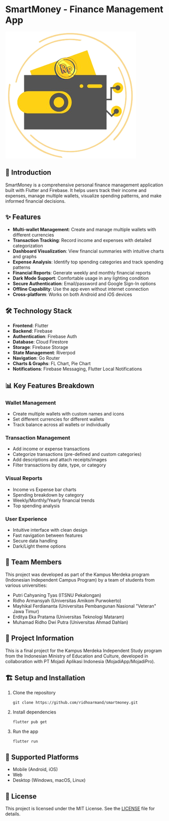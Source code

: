 # SmartMoney - Finance Management App
![SmartMoney Logo](assets/logo.png)

## 🚀 Introduction

SmartMoney is a comprehensive personal finance management application built with Flutter and Firebase. It helps users track their income and expenses, manage multiple wallets, visualize spending patterns, and make informed financial decisions.

## ✨ Features

- **Multi-wallet Management**: Create and manage multiple wallets with different currencies
- **Transaction Tracking**: Record income and expenses with detailed categorization
- **Dashboard Visualization**: View financial summaries with intuitive charts and graphs
- **Expense Analysis**: Identify top spending categories and track spending patterns
- **Financial Reports**: Generate weekly and monthly financial reports
- **Dark Mode Support**: Comfortable usage in any lighting condition
- **Secure Authentication**: Email/password and Google Sign-In options
- **Offline Capability**: Use the app even without internet connection
- **Cross-platform**: Works on both Android and iOS devices

## 🛠️ Technology Stack

- **Frontend**: Flutter
- **Backend**: Firebase
- **Authentication**: Firebase Auth
- **Database**: Cloud Firestore
- **Storage**: Firebase Storage
- **State Management**: Riverpod
- **Navigation**: Go Router
- **Charts & Graphs**: FL Chart, Pie Chart
- **Notifications**: Firebase Messaging, Flutter Local Notifications

## 📊 Key Features Breakdown

### Wallet Management

- Create multiple wallets with custom names and icons
- Set different currencies for different wallets
- Track balance across all wallets or individually

### Transaction Management

- Add income or expense transactions
- Categorize transactions (pre-defined and custom categories)
- Add descriptions and attach receipts/images
- Filter transactions by date, type, or category

### Visual Reports

- Income vs Expense bar charts
- Spending breakdown by category
- Weekly/Monthly/Yearly financial trends
- Top spending analysis

### User Experience

- Intuitive interface with clean design
- Fast navigation between features
- Secure data handling
- Dark/Light theme options

## 👥 Team Members

This project was developed as part of the Kampus Merdeka program (Indonesian Independent Campus Program) by a team of students from various universities:

- Putri Cahyaning Tyas (ITSNU Pekalongan)
- Ridho Armansyah (Universitas Amikom Purwokerto)
- Mayhikal Ferdiananta (Universitas Pembangunan Nasional "Veteran" Jawa Timur)
- Erditya Eka Pratama (Universitas Teknologi Mataram)
- Muhamad Ridho Dwi Putra (Universitas Ahmad Dahlan)

## 🔗 Project Information

This is a final project for the Kampus Merdeka Independent Study program from the Indonesian Ministry of Education and Culture, developed in collaboration with PT Mojadi Aplikasi Indonesia (MojadiApp/MojadiPro).

## 🏗️ Setup and Installation

1. Clone the repository

   ```
   git clone https://github.com/ridhoarmand/smartmoney.git
   ```

2. Install dependencies

   ```
   flutter pub get
   ```

3. Run the app
   ```
   flutter run
   ```

## 📱 Supported Platforms

- Mobile (Android, iOS)
- Web
- Desktop (Windows, macOS, Linux)

## 📄 License

This project is licensed under the MIT License. See the [LICENSE](LICENSE) file for details.
